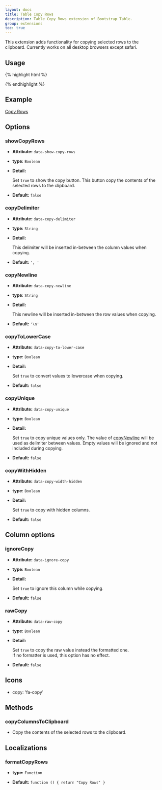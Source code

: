 ```yaml
---
layout: docs
title: Table Copy Rows
description: Table Copy Rows extension of Bootstrap Table.
group: extensions
toc: true
---
```


This extension adds functionality for copying selected rows to the clipboard. Currently works on all desktop browsers except safari.

## Usage

{% highlight html %}
<script src="extensions/copy-rows/bootstrap-table-copy-rows.js"></script>
{% endhighlight %}

## Example

[Copy Rows](https://examples.bootstrap-table.com/#extensions/copy-rows.html)

## Options

### showCopyRows

- **Attribute:** `data-show-copy-rows`

- **type:** `Boolean`

- **Detail:**

   Set `true` to show the copy button. This button copy the contents of the selected rows to the clipboard.

- **Default:** `false`

### copyDelimiter

- **Attribute:** `data-copy-delimiter`

- **type:** `String`

- **Detail:**

   This delimiter will be inserted in-between the column values when copying.

- **Default:** `', '`

### copyNewline

- **Attribute:** `data-copy-newline`

- **type:** `String`

- **Detail:**

   This newline will be inserted in-between the row values when copying.

- **Default:** `'\n'`

### copyToLowerCase

- **Attribute:** `data-copy-to-lower-case`

- **type:** `Boolean`

- **Detail:**

   Set `true` to convert values to lowercase when copying.

- **Default:** `false`

### copyUnique

- **Attribute:** `data-copy-unique`

- **type:** `Boolean`

- **Detail:**

   Set `true` to copy unique values only.
   The value of [copyNewline](https://bootstrap-table.com/docs/extensions/copy-rows#copynewline)
   will be used as delimiter between values.
   Empty values will be ignored and not included during copying.

- **Default:** `false`

### copyWithHidden

- **Attribute:** `data-copy-width-hidden`

- **type:** `Boolean`

- **Detail:**

   Set `true` to copy with hidden columns.

- **Default:** `false`

## Column options

### ignoreCopy

- **Attribute:** `data-ignore-copy`

- **type:** `Boolean`

- **Detail:**

  Set `true` to ignore this column while copying.

- **Default:** `false`

### rawCopy

- **Attribute:** `data-raw-copy`

- **type:** `Boolean`

- **Detail:**

  Set `true` to copy the raw value instead the formatted one.   
  If no formatter is used, this option has no effect.

- **Default:** `false`

## Icons

- copy: 'fa-copy'

## Methods

### copyColumnsToClipboard

* Copy the contents of the selected rows to the clipboard.

## Localizations

### formatCopyRows

- **type:** `Function`

- **Default:** `function () { return "Copy Rows" }`